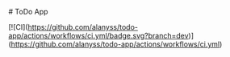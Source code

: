 \# ToDo App



\[!\[CI](https://github.com/alanyss/todo-app/actions/workflows/ci.yml/badge.svg?branch=dev)](https://github.com/alanyss/todo-app/actions/workflows/ci.yml)



